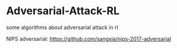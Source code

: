 # Adversarial-Attack-RL
some algorithms about adversarial attack in rl

NIPS adversarial: https://github.com/sangxia/nips-2017-adversarial
